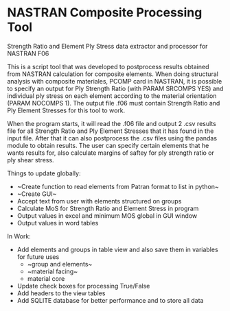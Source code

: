 # NASTRAN Composite Processing Tool
Strength Ratio and Element Ply Stress data extractor and processor for NASTRAN F06 

This is a script tool that was developed to postprocess results obtained 
from NASTRAN calculation for composite elements. When doing structural analysis with composite materiales, PCOMP card in NASTRAN, it is possible to specify an output for Ply Strength Ratio (with PARAM SRCOMPS YES) and individual ply stress on each element according to the material orientation (PARAM NOCOMPS 1). The output file .f06 must contain Strength Ratio and Ply Element Stresses for this tool to work. 

When the program starts, it will read the .f06 file and output 2 .csv results file for all Strength Ratio and Ply Element Stresses that it has found in the input file. After that it can also postprocess the .csv files using the pandas module to obtain results. The user can specify certain elements that he wants results for, also calculate margins of saftey for ply strength ratio or ply shear stress. 

Things to update globally:
- ~Create function to read elements from Patran format to list in python~
- ~Create GUI~ 
- Accept text from user with elements structured on groups
- Calculate MoS for Strength Ratio and Element Stress in program
- Output values in excel and minimum MOS global in GUI window
- Output values in word tables 

In Work:
- Add elements and groups in table view and also save them in variables for future uses
	- ~group and elements~
	- ~material facing~
	- material core
- Update check boxes for processing True/False
- Add headers to the view tables 
- Add SQLITE database for better performance and to store all data


